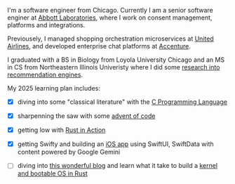 I'm a software engineer from Chicago. 
Currently I am a senior software enginer at [Abbott Laboratories](https://abbott.com), where I work on consent management, platforms and integrations. 

Previousely, I managed shopping orchestration microservices at [United Airlines](https://united.com), and developed enterprise chat platforms at [Accenture](https://accenture.com).

I graduated with a BS in Biology from Loyola University Chicago and an MS in CS from Northeastern Illinois Univeristy where I did some [research into recommendation engines](https://dl.acm.org/doi/10.1145/3603287.3656163). 


My 2025 learning plan includes:
  - [x] diving into some "classical literature" with the [C Programming Language](https://github.com/himynameisoleg/the-c-programming-language)
  - [x] sharpenning the saw with some [advent of code](https://adventofcode.com)
  - [x] getting low with [Rust in Action](https://www.rustinaction.com)
  - [x] getting Swifty and building an [iOS app](https://github.com/himynameisoleg/AIQuest) using SwiftUI, SwiftData with content powered by Google Gemini
  - [ ] diving into [this wonderful blog](https://os.phil-opp.com) and learn what it take to build a [kernel and bootable OS in Rust](https://github.com/himynameisoleg/null-pointer-os)


<!---
- 👋 Hi, I’m Oleg a software engineer from Chicago.
- 👀 I’m interested in programming languages, low level porogramming, recommendation engines, GenAI, RAG LLMs and cloud architectures.
- 🌱 In 2024 I learned:
  - [x] how to build and deploy a RAG LLM on Azure
  - [x] how to write a [Compiler and Interpreter in Go](https://github.com/himynameisoleg/monkey-language)
  - [x] the basics of the [Rust Programming Language](https://github.com/himynameisoleg/the-rust-programming-language)
    
- 🌱 In 2025 I plan to:
  - [ ] dive into some "classical literature" with the [C Programming Language](https://github.com/himynameisoleg/the-c-programming-language)
  - [ ] sharpening the saw with [Rust in Action](https://www.rustinaction.com)
  - [ ] follow along this [amazing blog](https://os.phil-opp.com) and learn what it take to build a [kernel and bootable OS in Rust](https://github.com/himynameisoleg/null-pointer-os)
--->

<!---
- 👋 Hi, I’m @himynameisoleg
- 👀 I’m interested in ...
- 🌱 I’m currently learning ...
- 💞️ I’m looking to collaborate on ...
- 📫 How to reach me ...

himynameisoleg/himynameisoleg is a ✨ special ✨ repository because its `README.md` (this file) appears on your GitHub profile.
You can click the Preview link to take a look at your changes.
--->
